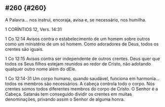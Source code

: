 ## #260 {#260}

A Palavra... nos instrui, encoraja, avisa e, se necessário, nos humilha.

1 CORÍNTIOS 12, Vers. 14:31

1 Co 12:14 Avisos contra o estabelecimento de um homem sobre outros como um ministério de um só homem. Como adoradores de Deus, todos os crentes são iguais.

1 Co 12:15 Avisos contra ser independente de outros crentes. Deus quer que todos os Seus filhos estejam reunidos ao redor de Cristo, não adotando qualquer outro nome além do dEle.

1 Co 12:14-31 Um corpo humano, quando saudável, funciona em harmonia... todos os membros são necessários. A cabeça controla todo o corpo. Nós crentes somos todos diferentes membros do corpo de Cristo. O Senhor é a Cabeça. Satanás tem conseguido dividir os crentes em muitas denominações, privando assim o Senhor de alguma honra.